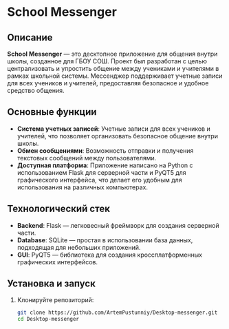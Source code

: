 # School Messenger

## Описание
**School Messenger** — это десктопное приложение для общения внутри школы, созданное для ГБОУ СОШ. Проект был разработан с целью централизовать и упростить общение между учениками и учителями в рамках школьной системы. Мессенджер поддерживает учетные записи для всех учеников и учителей, предоставляя безопасное и удобное средство общения.

## Основные функции
- **Система учетных записей**: Учетные записи для всех учеников и учителей, что позволяет организовать безопасное общение внутри школы.
- **Обмен сообщениями**: Возможность отправки и получения текстовых сообщений между пользователями.
- **Доступная платформа**: Приложение написано на Python с использованием Flask для серверной части и PyQT5 для графического интерфейса, что делает его удобным для использования на различных компьютерах.

## Технологический стек
- **Backend**: Flask — легковесный фреймворк для создания серверной части.
- **Database**: SQLite — простая в использовании база данных, подходящая для небольших приложений.
- **GUI**: PyQT5 — библиотека для создания кроссплатформенных графических интерфейсов.

## Установка и запуск
1. Клонируйте репозиторий:
   ```bash
   git clone https://github.com/ArtemPustunniy/Desktop-messenger.git
   cd Desktop-messenger
